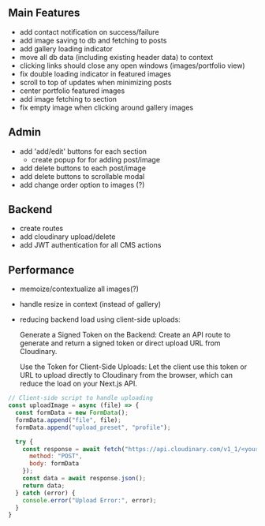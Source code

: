 ## Main Features
- add contact notification on success/failure
- add image saving to db and fetching to posts
- add gallery loading indicator
- move all db data (including existing header data) to context
- clicking links should close any open windows (images/portfolio view)
- fix double loading indicator in featured images
- scroll to top of updates when minimizing posts
- center portfolio featured images
- add image fetching to section
- fix empty image when clicking around gallery images

## Admin
- add 'add/edit' buttons for each section
  - create popup for for adding post/image
- add delete buttons to each post/image
- add delete buttons to scrollable modal
- add change order option to images (?)

## Backend
- create routes
- add cloudinary upload/delete
- add JWT authentication for all CMS actions

## Performance
- memoize/contextualize all images(?)
- handle resize in context (instead of gallery)
- reducing backend load using client-side uploads:

  Generate a Signed Token on the Backend: Create an API route to generate and return a signed token or direct upload URL from Cloudinary.

  Use the Token for Client-Side Uploads: Let the client use this token or URL to upload directly to Cloudinary from the browser, which can reduce the load on your Next.js API.

```js
// Client-side script to handle uploading
const uploadImage = async (file) => {
  const formData = new FormData();
  formData.append("file", file);
  formData.append("upload_preset", "profile");

  try {
    const response = await fetch("https://api.cloudinary.com/v1_1/<your-cloud-name>/image/upload", {
      method: "POST",
      body: formData
    });
    const data = await response.json();
    return data;
  } catch (error) {
    console.error("Upload Error:", error);
  }
}
```